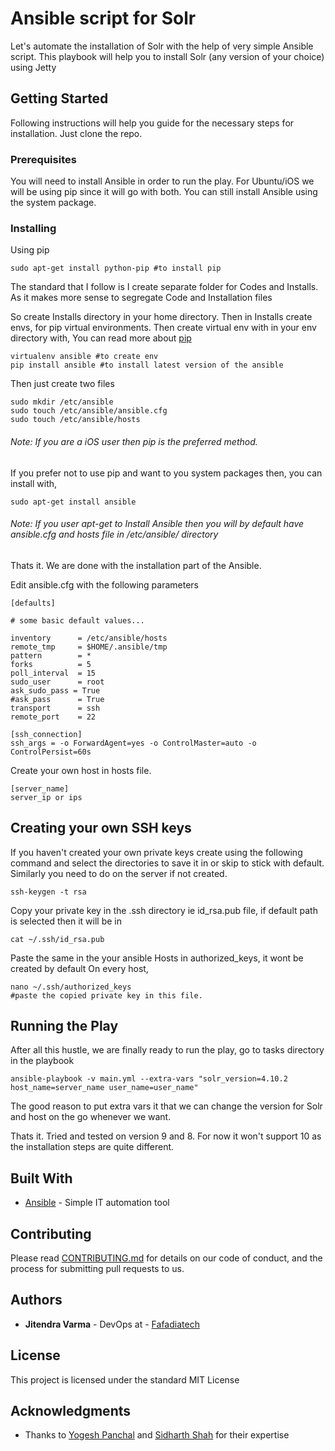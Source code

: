 # Ansible script for Solr

Let's automate the installation of Solr with the help of very simple Ansible script. This playbook will help you to install Solr (any version of your choice) using Jetty

## Getting Started

Following instructions will help you guide for the necessary steps for installation. Just clone the repo.

### Prerequisites

You will need to install Ansible in order to run the play. For Ubuntu/iOS we will be using pip since it will go with both. You can still install Ansible using the system package.

### Installing

Using pip

```
sudo apt-get install python-pip #to install pip
```
The standard that I follow is I create separate folder for Codes and Installs. As it makes more sense to segregate Code and Installation files

So create Installs directory in your home directory. Then in Installs create envs, for pip virtual environments. Then create virtual env with in your env directory with,
You can read more about [pip](https://pip.pypa.io/en/stable/reference/pip_download/)
```
virtualenv ansible #to create env
pip install ansible #to install latest version of the ansible
```
Then just create two files
```
sudo mkdir /etc/ansible
sudo touch /etc/ansible/ansible.cfg
sudo touch /etc/ansible/hosts
```
######  Note: If you are a iOS user then pip is the preferred method.
If you prefer not to use pip and want to you system packages then, you can install with,
```
sudo apt-get install ansible
```
###### Note: If you user apt-get to Install Ansible then you will by default have ansible.cfg and hosts file in /etc/ansible/ directory
Thats it. We are done with the installation part of the Ansible.

Edit ansible.cfg with the following parameters
```
[defaults]

# some basic default values...

inventory      = /etc/ansible/hosts
remote_tmp     = $HOME/.ansible/tmp
pattern        = *
forks          = 5
poll_interval  = 15
sudo_user      = root
ask_sudo_pass = True
#ask_pass      = True
transport      = ssh
remote_port    = 22

[ssh_connection]
ssh_args = -o ForwardAgent=yes -o ControlMaster=auto -o ControlPersist=60s
```

Create your own host in hosts file.
```
[server_name]
server_ip or ips
```

## Creating your own SSH keys
If you haven't created your own private keys create using the following command and select the directories to save it in or skip to stick with default. Similarly you need to do on the server if not created.
```
ssh-keygen -t rsa
```

Copy your private key in the .ssh directory ie id_rsa.pub file, if default path is selected then it will be in
```
cat ~/.ssh/id_rsa.pub
```
Paste the same in the your ansible Hosts in authorized_keys, it wont be created by default
On every host,
```
nano ~/.ssh/authorized_keys
#paste the copied private key in this file.
```
## Running the Play

After all this hustle, we are finally ready to run the play, go to tasks directory in the playbook
```
ansible-playbook -v main.yml --extra-vars "solr_version=4.10.2 host_name=server_name user_name=user_name"
```
The good reason to put extra vars it that we can change the version for Solr
and host on the go whenever we want.

Thats it. Tried and tested on version 9 and 8. For now it won't support 10 as the installation steps are quite different.


## Built With

* [Ansible](https://ansible.com/) - Simple IT automation tool


## Contributing

Please read [CONTRIBUTING.md](https://gist.github.com/PurpleBooth/b24679402957c63ec426) for details on our code of conduct, and the process for submitting pull requests to us.

## Authors

* **Jitendra Varma** - DevOps at  - [Fafadiatech](https://fafadiatech.com/)


## License

This project is licensed under the standard MIT License

## Acknowledgments

* Thanks to [Yogesh Panchal](https://github.com/yspanchal) and [Sidharth Shah](https://github.com/sidharthshah) for their expertise
